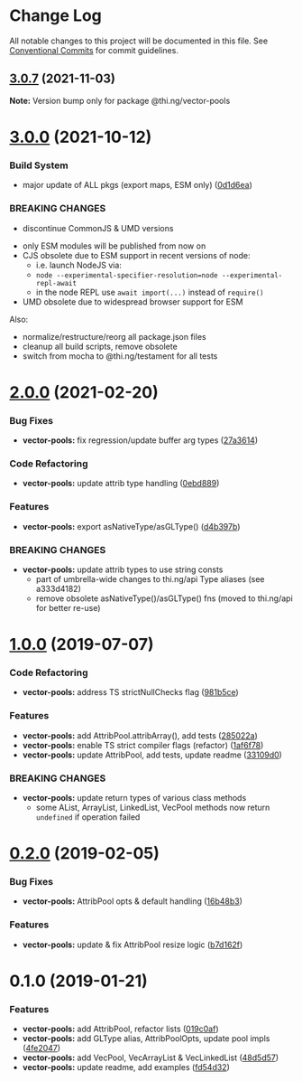 # Change Log

All notable changes to this project will be documented in this file.
See [Conventional Commits](https://conventionalcommits.org) for commit guidelines.

## [3.0.7](https://github.com/thi-ng/umbrella/compare/@thi.ng/vector-pools@3.0.6...@thi.ng/vector-pools@3.0.7) (2021-11-03)

**Note:** Version bump only for package @thi.ng/vector-pools





# [3.0.0](https://github.com/thi-ng/umbrella/compare/@thi.ng/vector-pools@2.0.25...@thi.ng/vector-pools@3.0.0) (2021-10-12)


### Build System

* major update of ALL pkgs (export maps, ESM only) ([0d1d6ea](https://github.com/thi-ng/umbrella/commit/0d1d6ea9fab2a645d6c5f2bf2591459b939c09b6))


### BREAKING CHANGES

* discontinue CommonJS & UMD versions

- only ESM modules will be published from now on
- CJS obsolete due to ESM support in recent versions of node:
  - i.e. launch NodeJS via:
  - `node --experimental-specifier-resolution=node --experimental-repl-await`
  - in the node REPL use `await import(...)` instead of `require()`
- UMD obsolete due to widespread browser support for ESM

Also:
- normalize/restructure/reorg all package.json files
- cleanup all build scripts, remove obsolete
- switch from mocha to @thi.ng/testament for all tests






#  [2.0.0](https://github.com/thi-ng/umbrella/compare/@thi.ng/vector-pools@1.0.57...@thi.ng/vector-pools@2.0.0) (2021-02-20)

###  Bug Fixes

- **vector-pools:** fix regression/update buffer arg types ([27a3614](https://github.com/thi-ng/umbrella/commit/27a36148ace1bd19d346137d80e897c91b67a5c6))

###  Code Refactoring

- **vector-pools:** update attrib type handling ([0ebd889](https://github.com/thi-ng/umbrella/commit/0ebd8893d3651df6c033d40ce59fd7e77a66f790))

###  Features

- **vector-pools:** export asNativeType/asGLType() ([d4b397b](https://github.com/thi-ng/umbrella/commit/d4b397b99f5d6c0daef76c86011b165ecda31b4d))

###  BREAKING CHANGES

- **vector-pools:** update attrib types to use string consts
    - part of umbrella-wide changes to thi.ng/api Type aliases   (see a333d4182)
    - remove obsolete asNativeType()/asGLType() fns   (moved to thi.ng/api for better re-use)

#  [1.0.0](https://github.com/thi-ng/umbrella/compare/@thi.ng/vector-pools@0.2.16...@thi.ng/vector-pools@1.0.0) (2019-07-07)

###  Code Refactoring

- **vector-pools:** address TS strictNullChecks flag ([981b5ce](https://github.com/thi-ng/umbrella/commit/981b5ce))

###  Features

- **vector-pools:** add AttribPool.attribArray(), add tests ([285022a](https://github.com/thi-ng/umbrella/commit/285022a))
- **vector-pools:** enable TS strict compiler flags (refactor) ([1af6f78](https://github.com/thi-ng/umbrella/commit/1af6f78))
- **vector-pools:** update AttribPool, add tests, update readme ([33109d0](https://github.com/thi-ng/umbrella/commit/33109d0))

###  BREAKING CHANGES

- **vector-pools:** update return types of various class methods
    - some AList, ArrayList, LinkedList, VecPool methods now return   `undefined` if operation failed

#  [0.2.0](https://github.com/thi-ng/umbrella/compare/@thi.ng/vector-pools@0.1.2...@thi.ng/vector-pools@0.2.0) (2019-02-05)

###  Bug Fixes

- **vector-pools:** AttribPool opts & default handling ([16b48b3](https://github.com/thi-ng/umbrella/commit/16b48b3))

###  Features

- **vector-pools:** update & fix AttribPool resize logic ([b7d162f](https://github.com/thi-ng/umbrella/commit/b7d162f))

#  0.1.0 (2019-01-21)

###  Features

- **vector-pools:** add AttribPool, refactor lists ([019c0af](https://github.com/thi-ng/umbrella/commit/019c0af))
- **vector-pools:** add GLType alias, AttribPoolOpts, update pool impls ([4fe2047](https://github.com/thi-ng/umbrella/commit/4fe2047))
- **vector-pools:** add VecPool, VecArrayList & VecLinkedList ([48d5d57](https://github.com/thi-ng/umbrella/commit/48d5d57))
- **vector-pools:** update readme, add examples ([fd54d32](https://github.com/thi-ng/umbrella/commit/fd54d32))
